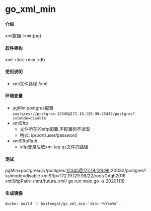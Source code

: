 # go_xml_min

#### 介绍
xml数据->min(pg)

#### 软件架构
xml->tick->min->db


#### 使用说明
* xml文件路径  /xml

#### 环境变量
* pgMin postgres配置
  `postgres://postgres:12345@172.19.129.98:25432/postgres?sslmode=disable`
* xmlSftp
    * 文件所在的sftp配置,不配置则不读取
    * 格式: ip/port/user/password
* xmlSftpPath
    * sftp登录后取xml.tag.gz文件的路径

#### 测试
pgMin=postgresql://postgres:12345@172.19.129.98:20032/postgres?sslmode=disable xmlSftp=172.19.129.98/22/root/Gdqh2018 xmlSftpPath=/mnt/future_xml/ go run main.go -s 20201119

#### 生成镜像
```bash
docker build -t haifengat/go_xml_min:`date +%Y%m%d` .
```
